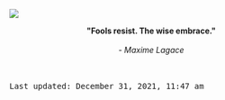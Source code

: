 <img src="https://komarev.com/ghpvc/?username=devblin&color=010409"></img>
<div align="center"><b><span>"Fools resist. The wise embrace."</span></b><br><br><i> - Maxime Lagace</i></div>


<br><br><kbd>Last updated: December 31, 2021, 11:47 am</kbd>